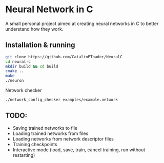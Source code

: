 
# Neural Network in C
A small personal project aimed at creating neural networks in C to better understand how they work.


## Installation & running

```bash
git clone https://github.com/CatalinPToader/NeuralC
cd neural-c
mkdir build && cd build
cmake ..
make
./neuron
```

 Network checker

```bash
./network_config_checker examples/example.network
```

## TODO:
- Saving trained networks to file
- Loading trained networks from files
- Loading networks from network descriptor files
- Training checkpoints
- Interactive mode (load, save, train, cancel training, run without restarting)
